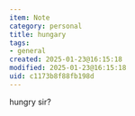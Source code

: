 ```yaml
---
item: Note
category: personal
title: hungary
tags:
- general
created: 2025-01-23@16:15:18
modified: 2025-01-23@16:15:18
uid: c1173b8f88fb198d
---
```


hungry sir?